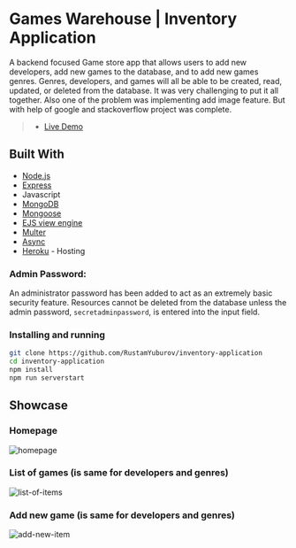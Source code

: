 # Games Warehouse | Inventory Application

A backend focused Game store app that allows users to add new developers, add new games to the database, and to add new games genres. Genres, developers, and games will all be able to be created, read, updated, or deleted from the database.
It was very challenging to put it all together. Also one of the problem was implementing add image feature. But with help of google and stackoverflow project was complete.

> - [Live Demo]()

## Built With

- [Node.js](https://nodejs.org/)
- [Express](https://expressjs.com/)
- Javascript
- [MongoDB](https://www.mongodb.com)
- [Mongoose](https://mongoosejs.com/)
- [EJS view engine](https://ejs.co/)
- [Multer](https://www.npmjs.com/package/multer)
- [Async](caolan.github.io/async/)
- [Heroku](https://www.heroku.com/) - Hosting

### Admin Password:

An administrator password has been added to act as an extremely basic security feature. Resources cannot be deleted from the database unless the admin password, `secretadminpassword`, is entered into the input field.

### Installing and running

```bash
git clone https://github.com/RustamYuburov/inventory-application
cd inventory-application
npm install
npm run serverstart
```

## Showcase

### Homepage

![homepage](https://user-images.githubusercontent.com/66270461/144750617-282280e8-85e9-41a2-894c-9b7d68b00c87.png)

### List of games (is same for developers and genres)

![list-of-items](https://user-images.githubusercontent.com/66270461/144750620-72253e42-1897-476b-a50b-f227c1ae9d7c.png)

### Add new game (is same for developers and genres)

![add-new-item](https://user-images.githubusercontent.com/66270461/144750621-92f407e6-9547-4c9d-87e1-aa100a7f6272.png)